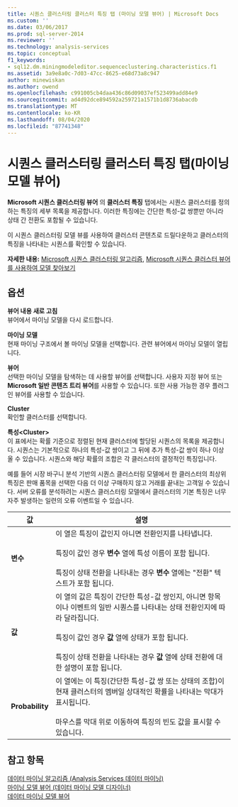 ```yaml
---
title: 시퀀스 클러스터링 클러스터 특징 탭 (마이닝 모델 뷰어) | Microsoft Docs
ms.custom: ''
ms.date: 03/06/2017
ms.prod: sql-server-2014
ms.reviewer: ''
ms.technology: analysis-services
ms.topic: conceptual
f1_keywords:
- sql12.dm.miningmodeleditor.sequenceclustering.characteristics.f1
ms.assetid: 3a9e8a0c-7d03-47cc-8625-e68d73a8c947
author: minewiskan
ms.author: owend
ms.openlocfilehash: c991005cb4daa436c86d09037ef523499add84e9
ms.sourcegitcommit: ad4d92dce894592a259721a1571b1d8736abacdb
ms.translationtype: MT
ms.contentlocale: ko-KR
ms.lasthandoff: 08/04/2020
ms.locfileid: "87741348"
---
```

# <a name="sequence-clustering-cluster-characteristics-tab-mining-model-viewer"></a>시퀀스 클러스터링 클러스터 특징 탭(마이닝 모델 뷰어)
  **Microsoft 시퀀스 클러스터링 뷰어** 의 **클러스터 특징** 탭에서는 시퀀스 클러스터를 정의하는 특징의 세부 목록을 제공합니다. 이러한 특징에는 간단한 특성-값 쌍뿐만 아니라 상태 간 전환도 포함될 수 있습니다.  
  
 이 시퀀스 클러스터링 모델 뷰를 사용하여 클러스터 콘텐츠로 드릴다운하고 클러스터의 특징을 나타내는 시퀀스를 확인할 수 있습니다.  
  
 **자세한 내용:** [Microsoft 시퀀스 클러스터링 알고리즘](data-mining/microsoft-sequence-clustering-algorithm.md), [Microsoft 시퀀스 클러스터 뷰어를 사용하여 모델 찾아보기](data-mining/browse-a-model-using-the-microsoft-sequence-cluster-viewer.md)  
  
## <a name="options"></a>옵션  
 **뷰어 내용 새로 고침**  
 뷰어에서 마이닝 모델을 다시 로드합니다.  
  
 **마이닝 모델**  
 현재 마이닝 구조에서 볼 마이닝 모델을 선택합니다. 관련 뷰어에서 마이닝 모델이 열립니다.  
  
 **뷰어**  
 선택한 마이닝 모델을 탐색하는 데 사용할 뷰어를 선택합니다. 사용자 지정 뷰어 또는 **Microsoft 일반 콘텐츠 트리 뷰어**를 사용할 수 있습니다. 또한 사용 가능한 경우 플러그 인 뷰어를 사용할 수 있습니다.  
  
 **Cluster**  
 확인할 클러스터를 선택합니다.  
  
 **특성\<Cluster>**  
 이 표에서는 확률 기준으로 정렬된 현재 클러스터에 할당된 시퀀스의 목록을 제공합니다. 시퀀스는 기본적으로 하나의 특성-값 쌍이고 그 뒤에 추가 특성-값 쌍이 하나 이상 올 수 있습니다. 시퀀스와 해당 확률의 조합은 각 클러스터의 결정적인 특징입니다.  
  
 예를 들어 시장 바구니 분석 기반의 시퀀스 클러스터링 모델에서 한 클러스터의 최상위 특징은 판매 품목을 선택한 다음 더 이상 구매하지 않고 거래를 끝내는 고객일 수 있습니다. 서버 오류를 분석하려는 시퀀스 클러스터링 모델에서 클러스터의 기본 특징은 너무 자주 발생하는 일련의 오류 이벤트일 수 있습니다.  
  
|값|설명|  
|-----------|-----------------|  
|**변수**|이 열은 특징이 값인지 아니면 전환인지를 나타냅니다.<br /><br /> 특징이 값인 경우 **변수** 열에 특성 이름이 포함 됩니다.<br /><br /> 특징이 상태 전환을 나타내는 경우 **변수** 열에는 "전환" 텍스트가 포함 됩니다.|  
|**값**|이 열의 값은 특징이 간단한 특성-값 쌍인지, 아니면 항목이나 이벤트의 일반 시퀀스를 나타내는 상태 전환인지에 따라 달라집니다.<br /><br /> 특징이 값인 경우 **값** 열에 상태가 포함 됩니다.<br /><br /> 특징이 상태 전환을 나타내는 경우 **값** 열에 상태 전환에 대 한 설명이 포함 됩니다.|  
|**Probability**|이 열에는 이 특징(간단한 특성-값 쌍 또는 상태의 조합)이 현재 클러스터의 멤버일 상대적인 확률을 나타내는 막대가 표시됩니다.<br /><br /> 마우스를 막대 위로 이동하여 특징의 빈도 값을 표시할 수 있습니다.|  
  
## <a name="see-also"></a>참고 항목  
 [데이터 마이닝 알고리즘 &#40;Analysis Services 데이터 마이닝&#41;](data-mining/data-mining-algorithms-analysis-services-data-mining.md)   
 [마이닝 모델 뷰어 &#40;데이터 마이닝 모델 디자이너&#41;](mining-model-viewers-data-mining-model-designer.md)   
 [데이터 마이닝 모델 뷰어](data-mining/data-mining-model-viewers.md)  
  
  
